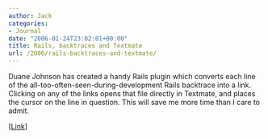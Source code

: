 ```yaml
---
author: Jack
categories:
- Journal
date: "2006-01-24T23:02:01+00:00"
title: Rails, backtraces and Textmate
url: /2006/rails-backtraces-and-textmate/
---
```


Duane Johnson has created a handy Rails plugin which converts each line of the all-too-often-seen-during-development Rails backtrace into a link. Clicking on any of the links opens that file directly in Textmate, and places the cursor on the line in question. This will save me more time than I care to admit. 

[[Link](<http://inquirylabs.com/blog2005/?p=36>)]